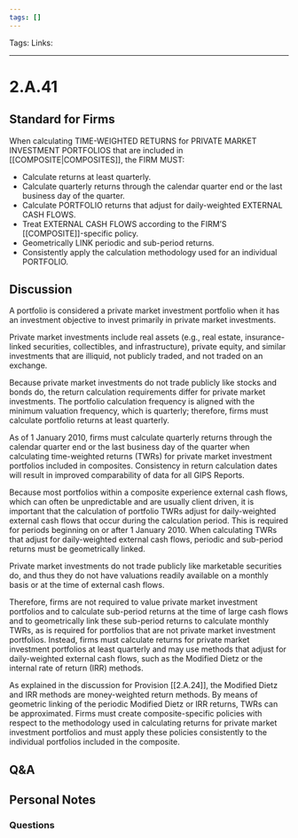 ```yaml
---
tags: []
---
```

Tags: 
Links: 
___
# 2.A.41
## Standard for Firms
When calculating TIME-WEIGHTED RETURNS for PRIVATE MARKET INVESTMENT PORTFOLIOS that are included in [[COMPOSITE|COMPOSITES]], the FIRM MUST:

- Calculate returns at least quarterly.
- Calculate quarterly returns through the calendar quarter end or the last business day of the quarter.
- Calculate PORTFOLIO returns that adjust for daily-weighted EXTERNAL CASH FLOWS.
- Treat EXTERNAL CASH FLOWS according to the FIRM’S [[COMPOSITE]]-specific policy.
- Geometrically LINK periodic and sub-period returns.
- Consistently apply the calculation methodology used for an individual PORTFOLIO.
## Discussion
A portfolio is considered a private market investment portfolio when it has an investment objective to invest primarily in private market investments.

Private market investments include real assets (e.g., real estate, insurance-linked securities, collectibles, and infrastructure), private equity, and similar investments that are illiquid, not publicly traded, and not traded on an exchange.

Because private market investments do not trade publicly like stocks and bonds do, the return calculation requirements differ for private market investments. The portfolio calculation frequency is aligned with the minimum valuation frequency, which is quarterly; therefore, firms must calculate portfolio returns at least quarterly.

As of 1 January 2010, firms must calculate quarterly returns through the calendar quarter end or the last business day of the quarter when calculating time-weighted returns (TWRs) for private market investment portfolios included in composites. Consistency in return calculation dates will result in improved comparability of data for all GIPS Reports.

Because most portfolios within a composite experience external cash flows, which can often be unpredictable and are usually client driven, it is important that the calculation of portfolio TWRs adjust for daily-weighted external cash flows that occur during the calculation period. This is required for periods beginning on or after 1 January 2010. When calculating TWRs that adjust for daily-weighted external cash flows, periodic and sub-period returns must be geometrically linked.

Private market investments do not trade publicly like marketable securities do, and thus they do not have valuations readily available on a monthly basis or at the time of external cash flows.

Therefore, firms are not required to value private market investment portfolios and to calculate sub-period returns at the time of large cash flows and to geometrically link these sub-period returns to calculate monthly TWRs, as is required for portfolios that are not private market investment portfolios. Instead, firms must calculate returns for private market investment portfolios at least quarterly and may use methods that adjust for daily-weighted external cash flows, such as the Modified Dietz or the internal rate of return (IRR) methods.

As explained in the discussion for Provision [[2.A.24]], the Modified Dietz and IRR methods are money-weighted return methods. By means of geometric linking of the periodic Modified Dietz or IRR returns, TWRs can be approximated. Firms must create composite-specific policies with respect to the methodology used in calculating returns for private market investment portfolios and must apply these policies consistently to the individual portfolios included in the composite.
## Q&A

## Personal Notes

### Questions
